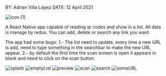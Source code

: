 BY: Adrian Villa Lopez
DATE: 12 April 2021

![icon (1)](https://user-images.githubusercontent.com/54151472/114431180-cfd89c80-9b84-11eb-8c23-442e3e9d383b.png)

A React Native app capable of reading qr codes and show in a list. All data is manage by redux. You can add, delete or search any link you want.

The app had some bugs:
  1.- The list need to update, every time a new URL is add, need to type something in the searchbar to make the new URL appear.
  2.- by default the first time the scan screen is open it appears in blank and need to click on the scan button. 

![splash](https://user-images.githubusercontent.com/54151472/114432111-f3501700-9b85-11eb-9cd4-e9012d74ba53.jpg)
![emptyList](https://user-images.githubusercontent.com/54151472/114432115-f3501700-9b85-11eb-9e95-13c0049b497a.jpeg)
![preview](https://user-images.githubusercontent.com/54151472/114432116-f3e8ad80-9b85-11eb-9e72-8cf7e07af80d.jpeg)
![scan](https://user-images.githubusercontent.com/54151472/114432117-f3e8ad80-9b85-11eb-989a-5836b1847355.jpeg)
![search](https://user-images.githubusercontent.com/54151472/114432118-f3e8ad80-9b85-11eb-94a9-7f188c99898c.jpeg)
![someURL](https://user-images.githubusercontent.com/54151472/114432120-f3e8ad80-9b85-11eb-99a7-4c4216dc9c17.jpeg)

